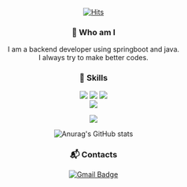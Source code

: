 <div align=center>
  
[![Hits](https://hits.seeyoufarm.com/api/count/incr/badge.svg?url=https%3A%2F%2Fgithub.com%2Flimheonjun%2Fhit-counter&count_bg=%2379C83D&title_bg=%23555555&icon=&icon_color=%23E7E7E7&title=hits&edge_flat=false)](https://hits.seeyoufarm.com)



### 👋 Who am I
I am a backend developer using springboot and java.  
I always try to make better codes.
<br>

### 💪 Skills
![](https://img.shields.io/badge/Springboot-6DB33F?style=for-the-badge&logo=springboot&logoColor=white)
![](https://img.shields.io/badge/JAVA-007396?style=for-the-badge&logo=java&logoColor=white)
![](https://img.shields.io/badge/Springsecurity-6DB33F?style=for-the-badge&logo=springsecurity&logoColor=white)  
![](https://img.shields.io/badge/JPA-6DB33F?style=for-the-badge&logo=springboot&logoColor=white)
<!-- ![](https://img.shields.io/badge/Kubernetes-326CE5?style=for-the-badge&logo=Kubernetes&logoColor=white) -->
![](https://img.shields.io/badge/DOCKER-4479A1?style=for-the-badge&logo=DOCKER&logoColor=white)
<br>

![Anurag's GitHub stats](https://github-readme-stats.vercel.app/api?username=limheonjun&show_icons=true&theme=radical)  

### :mailbox_with_mail: Contacts
[![Gmail Badge](https://img.shields.io/badge/-Gmail-d14836?style=flat-square&logo=Gmail&logoColor=white&link=mailto:jumong4000@gmail.com)](mailto:jumong4000@gmail.com)

</div>
